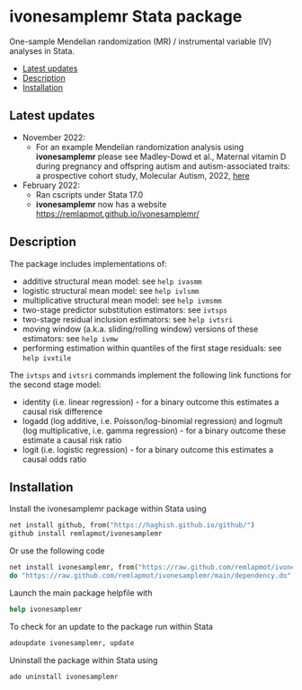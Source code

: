 # ivonesamplemr Stata package

One-sample Mendelian randomization (MR) / instrumental variable (IV) analyses in Stata.

* [Latest updates](#latest-updates)
* [Description](#description)
* [Installation](#installation)

## Latest updates

* November 2022:
  - For an example Mendelian randomization analysis using **ivonesamplemr** please see Madley-Dowd et al., Maternal vitamin D during pregnancy and offspring autism and autism-associated traits: a prospective cohort study, Molecular Autism, 2022, [here](https://doi.org/10.1186/s13229-022-00523-4)
* February 2022:
  - Ran cscripts under Stata 17.0
  - **ivonesamplemr** now has a website https://remlapmot.github.io/ivonesamplemr/

## Description

The package includes implementations of:

* additive structural mean model: see `help ivasmm`
* logistic structural mean model: see `help ivlsmm`
* multiplicative structural mean model: see `help ivmsmm`
* two-stage predictor substitution estimators: see `ivtsps`
* two-stage residual inclusion estimators: see `help ivtsri`
* moving window (a.k.a. sliding/rolling window) versions of these estimators: see `help ivmw`
* performing estimation within quantiles of the first stage residuals: see `help ivxtile`

The `ivtsps` and `ivtsri` commands implement the following link functions for the second stage model: 

* identity (i.e. linear regression) - for a binary outcome this estimates a causal risk difference 
* logadd (log additive, i.e. Poisson/log-binomial regression) and logmult (log multiplicative, i.e. gamma regression) - for a binary outcome these estimate a causal risk ratio
* logit (i.e. logistic regression) - for a binary outcome this estimates a causal odds ratio

## Installation

Install the ivonesamplemr package within Stata using
``` stata
net install github, from("https://haghish.github.io/github/")
github install remlapmot/ivonesamplemr
```

Or use the following code
``` stata
net install ivonesamplemr, from("https://raw.github.com/remlapmot/ivonesamplemr/main/") replace
do "https://raw.github.com/remlapmot/ivonesamplemr/main/dependency.do"
```

Launch the main package helpfile with
``` stata
help ivonesamplemr
```

To check for an update to the package run within Stata
``` stata
adoupdate ivonesamplemr, update
```

Uninstall the package within Stata using
``` stata
ado uninstall ivonesamplemr
```
